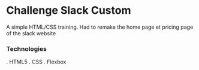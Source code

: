 # Challenge Slack Custom

A simple HTML/CSS training. Had to remake the home page et pricing page of the slack website

### Technologies
. HTML5
. CSS
. Flexbox
